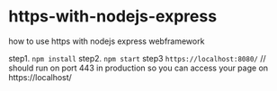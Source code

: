# https-with-nodejs-express
how to use https with nodejs express webframework

step1. ```npm install```
step2. ```npm start```
step3 ```https://localhost:8080/``` // should run on port 443 in production so you can access your page on https://localhost/

